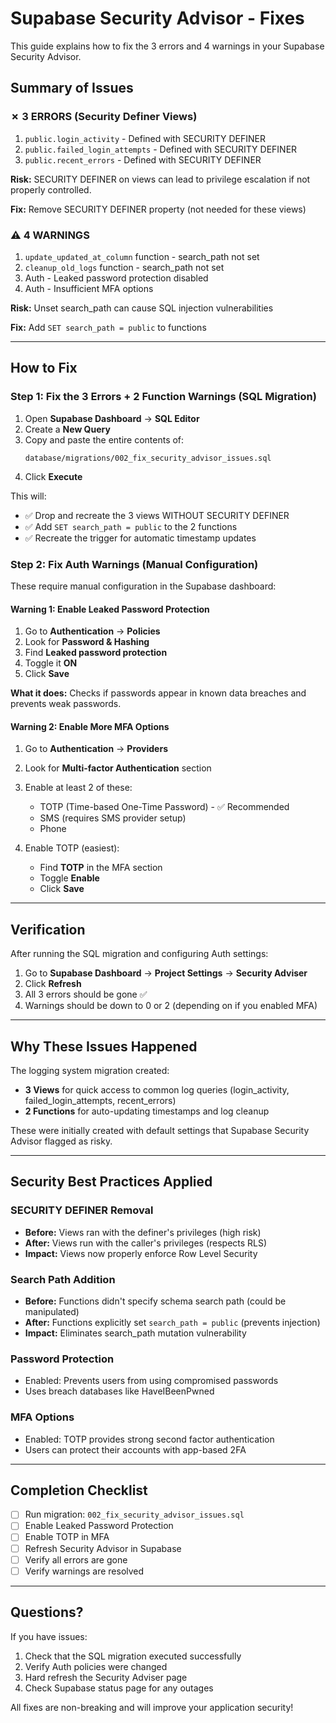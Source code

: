 # Supabase Security Advisor - Fixes

This guide explains how to fix the 3 errors and 4 warnings in your Supabase Security Advisor.

## Summary of Issues

### ✗ 3 ERRORS (Security Definer Views)
1. `public.login_activity` - Defined with SECURITY DEFINER
2. `public.failed_login_attempts` - Defined with SECURITY DEFINER
3. `public.recent_errors` - Defined with SECURITY DEFINER

**Risk:** SECURITY DEFINER on views can lead to privilege escalation if not properly controlled.

**Fix:** Remove SECURITY DEFINER property (not needed for these views)

### ⚠ 4 WARNINGS
1. `update_updated_at_column` function - search_path not set
2. `cleanup_old_logs` function - search_path not set
3. Auth - Leaked password protection disabled
4. Auth - Insufficient MFA options

**Risk:** Unset search_path can cause SQL injection vulnerabilities

**Fix:** Add `SET search_path = public` to functions

---

## How to Fix

### Step 1: Fix the 3 Errors + 2 Function Warnings (SQL Migration)

1. Open **Supabase Dashboard** → **SQL Editor**
2. Create a **New Query**
3. Copy and paste the entire contents of:
   ```
   database/migrations/002_fix_security_advisor_issues.sql
   ```
4. Click **Execute**

This will:
- ✅ Drop and recreate the 3 views WITHOUT SECURITY DEFINER
- ✅ Add `SET search_path = public` to the 2 functions
- ✅ Recreate the trigger for automatic timestamp updates

### Step 2: Fix Auth Warnings (Manual Configuration)

These require manual configuration in the Supabase dashboard:

#### Warning 1: Enable Leaked Password Protection

1. Go to **Authentication** → **Policies**
2. Look for **Password & Hashing**
3. Find **Leaked password protection**
4. Toggle it **ON**
5. Click **Save**

**What it does:** Checks if passwords appear in known data breaches and prevents weak passwords.

#### Warning 2: Enable More MFA Options

1. Go to **Authentication** → **Providers**
2. Look for **Multi-factor Authentication** section
3. Enable at least 2 of these:
   - TOTP (Time-based One-Time Password) - ✅ Recommended
   - SMS (requires SMS provider setup)
   - Phone

4. Enable TOTP (easiest):
   - Find **TOTP** in the MFA section
   - Toggle **Enable**
   - Click **Save**

---

## Verification

After running the SQL migration and configuring Auth settings:

1. Go to **Supabase Dashboard** → **Project Settings** → **Security Adviser**
2. Click **Refresh**
3. All 3 errors should be gone ✅
4. Warnings should be down to 0 or 2 (depending on if you enabled MFA)

---

## Why These Issues Happened

The logging system migration created:
- **3 Views** for quick access to common log queries (login_activity, failed_login_attempts, recent_errors)
- **2 Functions** for auto-updating timestamps and log cleanup

These were initially created with default settings that Supabase Security Advisor flagged as risky.

---

## Security Best Practices Applied

### SECURITY DEFINER Removal
- **Before:** Views ran with the definer's privileges (high risk)
- **After:** Views run with the caller's privileges (respects RLS)
- **Impact:** Views now properly enforce Row Level Security

### Search Path Addition
- **Before:** Functions didn't specify schema search path (could be manipulated)
- **After:** Functions explicitly set `search_path = public` (prevents injection)
- **Impact:** Eliminates search_path mutation vulnerability

### Password Protection
- Enabled: Prevents users from using compromised passwords
- Uses breach databases like HaveIBeenPwned

### MFA Options
- Enabled: TOTP provides strong second factor authentication
- Users can protect their accounts with app-based 2FA

---

## Completion Checklist

- [ ] Run migration: `002_fix_security_advisor_issues.sql`
- [ ] Enable Leaked Password Protection
- [ ] Enable TOTP in MFA
- [ ] Refresh Security Advisor in Supabase
- [ ] Verify all errors are gone
- [ ] Verify warnings are resolved

---

## Questions?

If you have issues:
1. Check that the SQL migration executed successfully
2. Verify Auth policies were changed
3. Hard refresh the Security Adviser page
4. Check Supabase status page for any outages

All fixes are non-breaking and will improve your application security!
